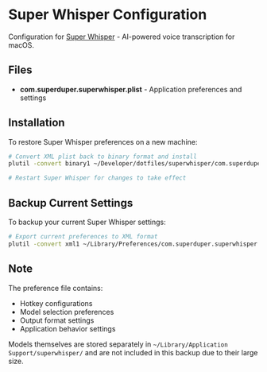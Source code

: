 # Super Whisper Configuration

Configuration for [Super Whisper](https://superwhisper.com/) - AI-powered voice transcription for macOS.

## Files

- **com.superduper.superwhisper.plist** - Application preferences and settings

## Installation

To restore Super Whisper preferences on a new machine:

```bash
# Convert XML plist back to binary format and install
plutil -convert binary1 ~/Developer/dotfiles/superwhisper/com.superduper.superwhisper.plist -o ~/Library/Preferences/com.superduper.superwhisper.plist

# Restart Super Whisper for changes to take effect
```

## Backup Current Settings

To backup your current Super Whisper settings:

```bash
# Export current preferences to XML format
plutil -convert xml1 ~/Library/Preferences/com.superduper.superwhisper.plist -o ~/Developer/dotfiles/superwhisper/com.superduper.superwhisper.plist
```

## Note

The preference file contains:
- Hotkey configurations
- Model selection preferences
- Output format settings
- Application behavior settings

Models themselves are stored separately in `~/Library/Application Support/superwhisper/` and are not included in this backup due to their large size.